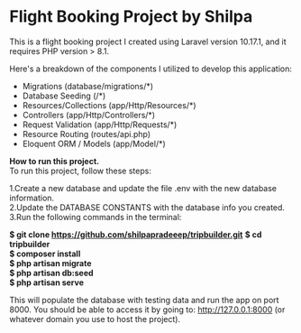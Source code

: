 <h1>Flight Booking Project by Shilpa</h1>

This is a flight booking project I created using Laravel version 10.17.1, and it requires PHP version > 8.1.

Here's a breakdown of the components I utilized to develop this application:

<ul>
    <li>Migrations (database/migrations/*)</li>
    <li>Database Seeding (/*)</li>
    <li>Resources/Collections (app/Http/Resources/*)</li>
    <li>Controllers (app/Http/Controllers/*)</li>
    <li>Request Validation (app/Http/Requests/*)</li>
    <li>Resource Routing (routes/api.php)</li>
    <li>Eloquent ORM / Models (app/Model/*)</li>
</ul>

<b>How to run this project.</b>
<br>To run this project, follow these steps:

1.Create a new database and update the file .env with the new database information.<br>
2.Update the DATABASE CONSTANTS with the database info you created.<br>
3.Run the following commands in the terminal:<br>

<b>$ git clone https://github.com/shilpapradeeep/tripbuilder.git</b>
<b>$ cd tripbuilder</b>    
<b>$ composer install</b>   
<b>$ php artisan migrate </b>   
<b>$ php artisan db:seed </b>   
<b>$ php artisan serve</b>

This will populate the database with testing data and run the app on port 8000. You should be able to access it by going to: http://127.0.0.1:8000 (or whatever domain you use to host the project).
